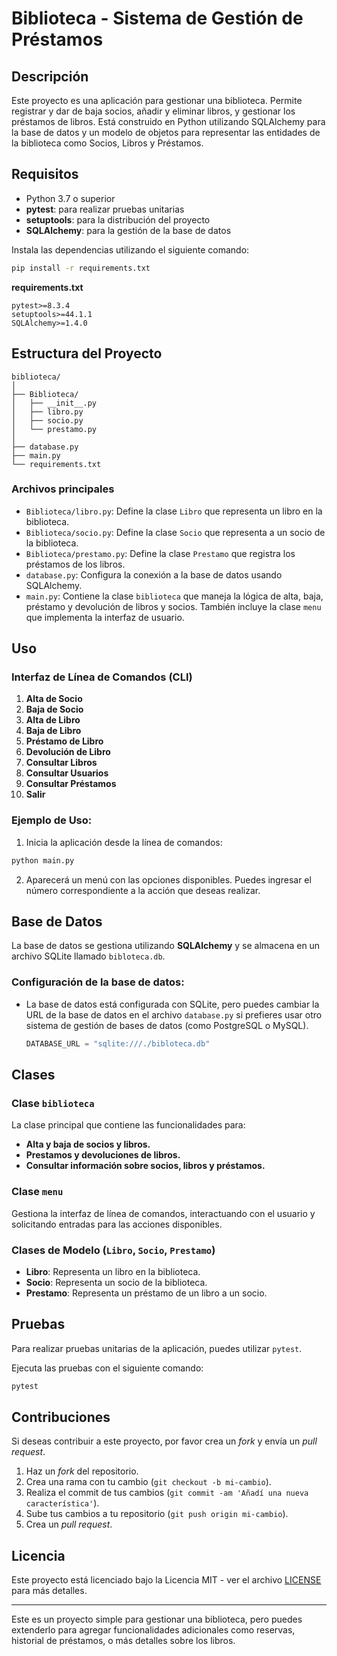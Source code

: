 
# Biblioteca - Sistema de Gestión de Préstamos

## Descripción

Este proyecto es una aplicación para gestionar una biblioteca. Permite registrar y dar de baja socios, añadir y eliminar libros, y gestionar los préstamos de libros. Está construido en Python utilizando SQLAlchemy para la base de datos y un modelo de objetos para representar las entidades de la biblioteca como Socios, Libros y Préstamos.

## Requisitos

- Python 3.7 o superior
- **pytest**: para realizar pruebas unitarias
- **setuptools**: para la distribución del proyecto
- **SQLAlchemy**: para la gestión de la base de datos

Instala las dependencias utilizando el siguiente comando:

```bash
pip install -r requirements.txt
```

**requirements.txt**

```
pytest>=8.3.4
setuptools>=44.1.1
SQLAlchemy>=1.4.0
```

## Estructura del Proyecto

```
biblioteca/
│
├── Biblioteca/
│   ├── __init__.py
│   ├── libro.py
│   ├── socio.py
│   └── prestamo.py
│
├── database.py
├── main.py
└── requirements.txt
```

### Archivos principales

- `Biblioteca/libro.py`: Define la clase `Libro` que representa un libro en la biblioteca.
- `Biblioteca/socio.py`: Define la clase `Socio` que representa a un socio de la biblioteca.
- `Biblioteca/prestamo.py`: Define la clase `Prestamo` que registra los préstamos de los libros.
- `database.py`: Configura la conexión a la base de datos usando SQLAlchemy.
- `main.py`: Contiene la clase `biblioteca` que maneja la lógica de alta, baja, préstamo y devolución de libros y socios. También incluye la clase `menu` que implementa la interfaz de usuario.

## Uso

### Interfaz de Línea de Comandos (CLI)

1. **Alta de Socio**
2. **Baja de Socio**
3. **Alta de Libro**
4. **Baja de Libro**
5. **Préstamo de Libro**
6. **Devolución de Libro**
7. **Consultar Libros**
8. **Consultar Usuarios**
9. **Consultar Préstamos**
10. **Salir**

### Ejemplo de Uso:

1. Inicia la aplicación desde la línea de comandos:

```bash
python main.py
```

2. Aparecerá un menú con las opciones disponibles. Puedes ingresar el número correspondiente a la acción que deseas realizar.

## Base de Datos

La base de datos se gestiona utilizando **SQLAlchemy** y se almacena en un archivo SQLite llamado `bibloteca.db`.

### Configuración de la base de datos:

- La base de datos está configurada con SQLite, pero puedes cambiar la URL de la base de datos en el archivo `database.py` si prefieres usar otro sistema de gestión de bases de datos (como PostgreSQL o MySQL).
  
  ```python
  DATABASE_URL = "sqlite:///./bibloteca.db"
  ```

## Clases

### Clase `biblioteca`

La clase principal que contiene las funcionalidades para:

- **Alta y baja de socios y libros.**
- **Prestamos y devoluciones de libros.**
- **Consultar información sobre socios, libros y préstamos.**

### Clase `menu`

Gestiona la interfaz de línea de comandos, interactuando con el usuario y solicitando entradas para las acciones disponibles.

### Clases de Modelo (`Libro`, `Socio`, `Prestamo`)

- **Libro**: Representa un libro en la biblioteca.
- **Socio**: Representa un socio de la biblioteca.
- **Prestamo**: Representa un préstamo de un libro a un socio.

## Pruebas

Para realizar pruebas unitarias de la aplicación, puedes utilizar `pytest`.

Ejecuta las pruebas con el siguiente comando:

```bash
pytest
```

## Contribuciones

Si deseas contribuir a este proyecto, por favor crea un *fork* y envía un *pull request*.

1. Haz un *fork* del repositorio.
2. Crea una rama con tu cambio (`git checkout -b mi-cambio`).
3. Realiza el commit de tus cambios (`git commit -am 'Añadí una nueva característica'`).
4. Sube tus cambios a tu repositorio (`git push origin mi-cambio`).
5. Crea un *pull request*.

## Licencia

Este proyecto está licenciado bajo la Licencia MIT - ver el archivo [LICENSE](LICENSE) para más detalles.

---

Este es un proyecto simple para gestionar una biblioteca, pero puedes extenderlo para agregar funcionalidades adicionales como reservas, historial de préstamos, o más detalles sobre los libros.
